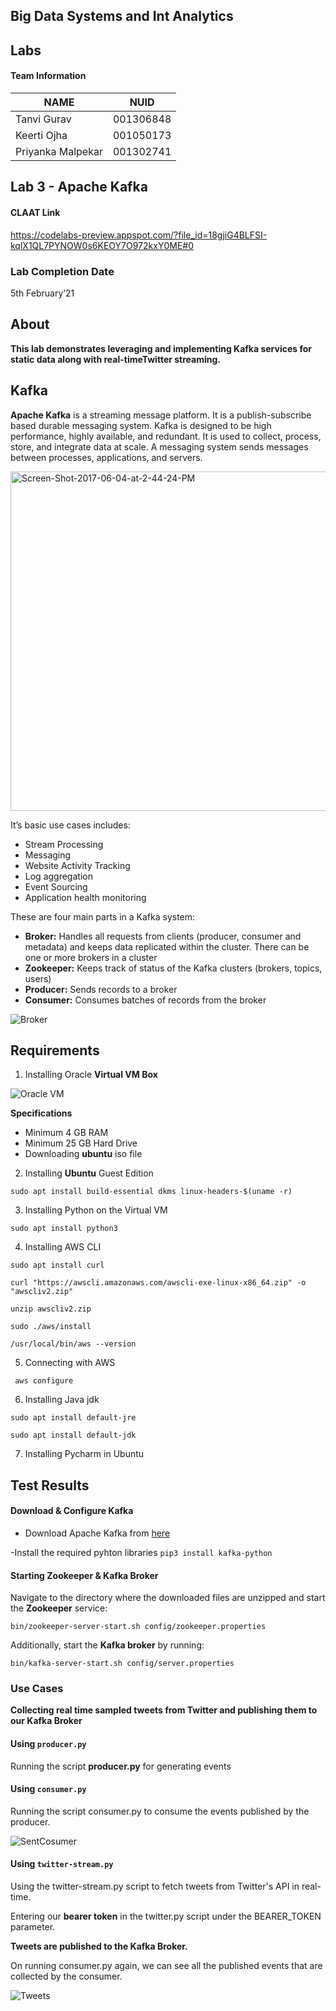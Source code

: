 ## Big Data Systems and Int Analytics

## Labs

#### Team Information

| NAME              |     NUID        |
|------------------ |-----------------|
|   Tanvi Gurav     |   001306848     |
|   Keerti Ojha     |   001050173     |
| Priyanka Malpekar |   001302741     |


## Lab 3 - Apache Kafka

#### CLAAT Link
https://codelabs-preview.appspot.com/?file_id=18gjiG4BLFSI-kqlX1QL7PYNOW0s6KEOY7O972kxY0ME#0

### Lab Completion Date

5th February’21

## About

**This lab demonstrates leveraging and implementing Kafka services for static data along with  real-timeTwitter streaming.**
 
 ## Kafka

**Apache Kafka** is a streaming message platform. It is a publish-subscribe based durable messaging system. Kafka is designed to be high performance, highly available, and redundant. It is used to collect, process, store, and integrate data at scale. A messaging system sends messages between processes, applications, and servers. 

<img width="543" alt="Screen-Shot-2017-06-04-at-2-44-24-PM" src="https://user-images.githubusercontent.com/59594174/109214042-57a64b00-777f-11eb-8e93-472a4967cdd6.png">

It’s basic use cases includes:
- Stream Processing
- Messaging
- Website Activity Tracking
- Log aggregation
- Event Sourcing
- Application health monitoring

These are four main parts in a Kafka system:

- **Broker:** Handles all requests from clients (producer, consumer and metadata) and keeps data replicated within the cluster. There can be one or more brokers in a cluster
- **Zookeeper:** Keeps track of status of the Kafka clusters (brokers, topics, users)
- **Producer:** Sends records to a broker
- **Consumer:** Consumes batches of records from the broker

![Broker](https://user-images.githubusercontent.com/59594174/109211286-08125000-777c-11eb-99f7-1a3eaa5abce3.png)

## Requirements

1. Installing Oracle **Virtual VM Box**

![Oracle VM](https://user-images.githubusercontent.com/59594174/109211194-e618cd80-777b-11eb-8963-5d82188f2686.png)

**Specifications**
- Minimum 4 GB RAM
- Minimum 25 GB Hard Drive
- Downloading **ubuntu** iso file


2. Installing **Ubuntu** Guest Edition

`sudo apt install build-essential dkms linux-headers-$(uname -r)`

3. Installing Python on the Virtual VM

`sudo apt install python3`

4. Installing AWS CLI

```
sudo apt install curl

curl "https://awscli.amazonaws.com/awscli-exe-linux-x86_64.zip" -o "awscliv2.zip"

unzip awscliv2.zip

sudo ./aws/install

/usr/local/bin/aws --version

```

5. Connecting with AWS

` aws configure`

6. Installing Java jdk

```
sudo apt install default-jre

sudo apt install default-jdk

```

7. Installing Pycharm in Ubuntu


## Test Results

#### Download & Configure Kafka
- Download Apache Kafka from [here](https://kafka.apache.org/downloads)

-Install the required pyhton libraries
`pip3 install kafka-python`


#### Starting Zookeeper & Kafka Broker

Navigate to the directory where the downloaded files are unzipped and start the **Zookeeper** service:
```
bin/zookeeper-server-start.sh config/zookeeper.properties
```
Additionally, start the **Kafka broker** by running:
```
bin/kafka-server-start.sh config/server.properties
```

### Use Cases

 **Collecting real time sampled tweets from Twitter and publishing them to our Kafka Broker**

#### Using `producer.py`
Running the script **producer.py** for generating events

#### Using `consumer.py`
Running the script consumer.py to consume the events published by the producer.

![SentCosumer](https://user-images.githubusercontent.com/59594174/109211939-ecf41000-777c-11eb-9718-8b9cea41d660.png)

#### Using `twitter-stream.py`
Using the twitter-stream.py script to  fetch tweets from Twitter's API in real-time.

Entering our **bearer token** in the twitter.py script under the BEARER_TOKEN parameter.

**Tweets are published to the Kafka Broker.**

On running consumer.py again, we can see all the published events that are collected by the consumer.

![Tweets](https://user-images.githubusercontent.com/59594174/109211449-3f80fc80-777c-11eb-9811-7545aa019ba4.png)





